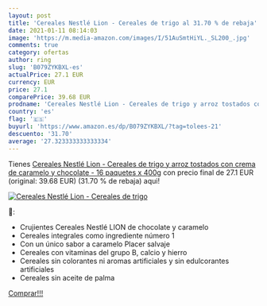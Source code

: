 ```yaml
---
layout: post
title: 'Cereales Nestlé Lion - Cereales de trigo al 31.70 % de rebaja'
date: 2021-01-11 08:14:03
image: 'https://m.media-amazon.com/images/I/51AuSmtHiYL._SL200_.jpg'
comments: true
category: ofertas
author: ring
slug: 'B079ZYKBXL-es'
actualPrice: 27.1 EUR
currency: EUR
price: 27.1
comparePrice: 39.68 EUR
prodname: 'Cereales Nestlé Lion - Cereales de trigo y arroz tostados con crema de caramelo y chocolate - 16 paquetes x 400g'
country: 'es'
flag: '🇪🇸'
buyurl: 'https://www.amazon.es/dp/B079ZYKBXL/?tag=tolees-21'
descuento: '31.70'
average: '27.323333333333334'
---
```


Tienes [Cereales Nestlé Lion - Cereales de trigo y arroz tostados con crema de caramelo y chocolate - 16 paquetes x 400g](https://www.amazon.es/dp/B079ZYKBXL/?tag=tolees-21) con precio final de  27.1 EUR (original: 39.68 EUR) (31.70 %  de rebaja) aqui!

[![Cereales Nestlé Lion - Cereales de trigo](https://m.media-amazon.com/images/I/51AuSmtHiYL._SL200_.jpg)](https://www.amazon.es/dp/B079ZYKBXL/?tag=tolees-21)

🔎:

- Crujientes Cereales Nestlé LION de chocolate y caramelo
- Cereales integrales como ingrediente número 1
- Con un único sabor a caramelo Placer salvaje
- Cereales con vitaminas del grupo B, calcio y hierro
- Cereales sin colorantes ni aromas artificiales y sin edulcorantes artificiales
- Cereales sin aceite de palma

[Comprar!!!](https://www.amazon.es/dp/B079ZYKBXL/?tag=tolees-21)
